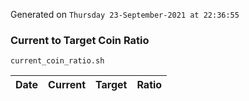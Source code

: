 Generated on `Thursday 23-September-2021 at 22:36:55`

### Current to Target Coin Ratio
`current_coin_ratio.sh`

Date|Current|Target|Ratio
---|---|---|---
